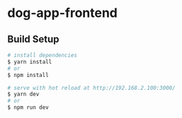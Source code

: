 # dog-app-frontend

## Build Setup

```bash
# install dependencies
$ yarn install
# or
$ npm install

# serve with hot reload at http://192.168.2.100:3000/
$ yarn dev
# or
$ npm run dev
